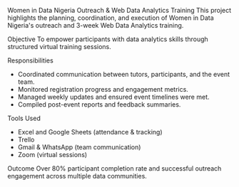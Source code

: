 Women in Data Nigeria Outreach & Web Data Analytics Training
This project highlights the planning, coordination, and execution of Women in Data Nigeria's outreach and 3-week Web Data Analytics training.

Objective
To empower participants with data analytics skills through structured virtual training sessions.

Responsibilities
- Coordinated communication between tutors, participants, and the event team.  
- Monitored registration progress and engagement metrics.  
- Managed weekly updates and ensured event timelines were met.  
- Compiled post-event reports and feedback summaries.

Tools Used
- Excel and Google Sheets (attendance & tracking)
- Trello
- Gmail & WhatsApp (team communication)
- Zoom (virtual sessions)

Outcome
Over 80% participant completion rate and successful outreach engagement across multiple data communities.
